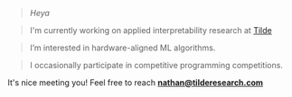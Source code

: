 > _Heya_

> I'm currently working on applied interpretability research at [Tilde](https://www.tilderesearch.com/)

> I’m interested in hardware-aligned ML algorithms.

> I occasionally participate in competitive programming competitions.

It's nice meeting you! Feel free to reach **nathan@tilderesearch.com**
